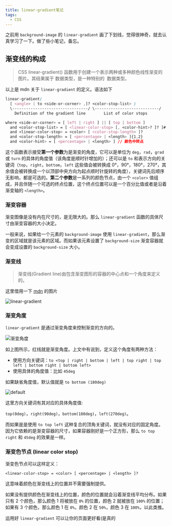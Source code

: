 ```yaml
---
title: linear-gradient笔记
tags:
  - CSS
---
```


之前用 `background-image` 的 `linear-gradient` 画了下划线，觉得很神奇，就去认真学习了一下。做了些小笔记，备忘。

<!--more-->

## 渐变线的构成

> CSS linear-gradient() 函数用于创建一个表示两种或多种颜色线性渐变的图片。其结果属于 <gradient> 数据类型，是一种特别的 <image> 数据类型。

以上是 mdn 关于 `linear-gradient` 的定义。语法如下

```css
linear-gradient(
  [ <angle> | to <side-or-corner> ,]? <color-stop-list> )
  \---------------------------------/ \----------------------------/
    Definition of the gradient line        List of color stops

where <side-or-corner> = [ left | right ] || [ top | bottom ]
  and <color-stop-list> = [ <linear-color-stop> [, <color-hint>? ]? ]#, <linear-color-stop>
  and <linear-color-stop> = <color> [ <color-stop-length> ]?
  and <color-stop-length> = [ <percentage> | <length> ]{1,2}
  and <color-hint> = [ <percentage> | <length> ] // 颜色中转点
```

这个函数表示接受**第一个参数**为是渐变的角度，它可以是单位为 `deg`，`rad`，`grad` 或 `turn` 的具体的角度值（该角度是顺时针增加的）；还可以是 `to` 和表示方向的关键词（`top`，`right`，`bottom`，`left` 这些值会被转换成 0°，90°，180°，270°，其余值会被转换成一个以顶部中央方向为起点顺时针旋转的角度），关键词先后顺序无影响，都是可选的。**第二个参数**是一系列的颜色节点，由一个 `<color>` 值组成，并且伴随一个可选的终点位置，这个终点位置可以是一个百分比值或者是沿着渐变轴的 `<length>`。

### 渐变容器

渐变图像是没有内在尺寸的，是无限大的。那么 `linear-gradient` 函数的具体尺寸由渐变容器的大小决定。

一般来说，如果给一个元素的 `background-image` 使用 `linear-gradient`，那么渐变的区域就是该元素的区域。而如果该元素设置了 `background-size` 渐变容器就会变成设置的 `background-size` 大小。

### 渐变线

> 渐变线(Gradient line)由包含渐变图形的容器的中心点和一个角度来定义的。

这里借用一下 [mdn](https://developer.mozilla.org/zh-CN/docs/Web/CSS/linear-gradient()) 的图片

![linear-gradient](https://developer.mozilla.org/files/3537/linear-gradient.png)

### 渐变角度

`linear-gradient` 是通过渐变角度来控制渐变的方向的。

![渐变角度](https://i.loli.net/2020/12/21/7GzHpLmk1Q6w5s9.png)

如上图所示，红线就是渐变角度。上文中有说到，定义这个角度有两种方法：

- 使用方向关键词：`to <top | right | bottom | left | top right | top left | bottom right | bottom left>`
- 使用具体的角度值：比如 `45deg`

如果缺省角度值，默认值就是 `to bottom (180deg)` 

![default](https://i.loli.net/2020/12/21/ug8wz2qYCJiPmbS.png)

这里方向关键词有其对应的具体角度值:

`top(0deg)`，`right(90deg)`，`bottom(180deg)`，`left(270deg)`。

而如果是是使用 `to top left` 这种复合的顶角关键词，就没有对应的固定角度。因为它依赖的是渐变容器的尺寸，如果容器刚好是一个正方形，那么 `to top right` 和 `45deg` 的效果是一样。

### 渐变色节点 (linear color stop)

渐变色节点可以这样定义：

```less
<linear-color-stop> = <color> [ <percentage> | <length> ]?
```

这意味着颜色在渐变线上的位置并不需要强制提供。

如果没有提供颜色在渐变线上的位置，颜色的位置就会沿着渐变线平均分布。如果只有 2 个颜色，那么颜色 1 将被放在 `0%` 的位置，颜色 2 就被放在 `100%` 的位置；如果有 3 个颜色，那么颜色 1 在 `0%`，颜色 2 在 `50%`，颜色 3 在 `100%`，以此类推。

运用好 `linear-gradient` 可以让你的页面更好看(是真的

